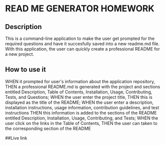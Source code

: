 
# READ ME GENERATOR HOMEWORK

## Description

This is a command-line application to make the user get prompted for the required questions and have it succesfully saved into a new readme.md file. 
With this application, the user can quickly create a professional README for a new project.

## How to use it

WHEN it prompted for user's information about the application repository, THEN a professional README.md is generated with the project and sections entitled Description, Table of Contents, Installation, Usage, Contributing, Tests, and Questions;
WHEN the user enter the project title, THEN this is displayed as the title of the README;
WHEN the user enter a description, installation instructions, usage information, contribution guidelines, and test instructions THEN this information is added to the sections of the README entitled Description, Installation, Usage, Contributing, and Tests;
WHEN the user click on the links in the Table of Contents, THEN the user can taken to the corresponding section of the README

##Live link
